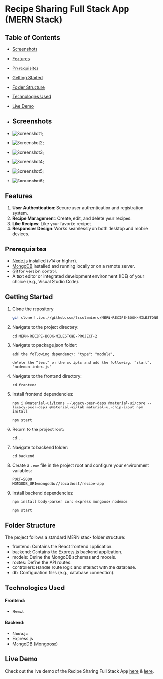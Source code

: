 # Recipe Sharing Full Stack App (MERN Stack)

## Table of Contents

- [Screenshots](#screenshots)
- [Features](#features)
- [Prerequisites](#prerequisites)
- [Getting Started](#getting-started)
- [Folder Structure](#folder-structure)
- [Technologies Used](#technologies-used)
- [Live Demo](#live-demo)

- ## Screenshots
 
- ![Screenshot1](./frontend/src/images/homepage.png);
- ![Screenshot2](./frontend/src/images/createrecipe.png);
- ![Screenshot3](./frontend/src/images/editreceipe.png);
- ![Screenshot4](./frontend/src/images/delete.png); 
- ![Screenshot5](./frontend/src/images/signin.png);
- ![Screenshot6](./frontend/src/images/signup.png);

## Features

1. **User Authentication**: Secure user authentication and registration system.
2. **Recipe Management**: Create, edit, and delete your recipes.
3. **Like Recipes**: Like your favorite recipes. 
4. **Responsive Design**: Works seamlessly on both desktop and mobile devices.

## Prerequisites

- [Node.js](https://nodejs.org/) installed (v14 or higher).
- [MongoDB](https://www.mongodb.com/) installed and running locally or on a remote server.
- [Git](https://git-scm.com/) for version control.
- A text editor or integrated development environment (IDE) of your choice (e.g., Visual Studio Code).

## Getting Started

1. Clone the repository:

   ```bash
   git clone https://github.com/lscolamiero/MERN-RECIPE-BOOK-MILESTONE-PROJECT-2.git

2. Navigate to the project directory:

       cd MERN-RECIPE-BOOK-MILESTONE-PROJECT-2

3. Navigate to package.json folder:

       add the following dependency: "type": "module",

       delete the “test” on the scripts and add the following: "start": "nodemon index.js"

4. Navigate to the frontend directory:
     
       cd frontend

5. Install frontend dependencies:

       npm i @material-ui/icons --legacy-peer-deps @material-ui/core --legacy-peer-deps @material-ui/lab material-ui-chip-input npm install
       
       npm start

6. Return to the project root:

       cd ..

7. Navigate to backend folder:

       cd backend

8. Create a `.env` file in the project root and configure your environment variables:
   
       PORT=5000
       MONGODB_URI=mongodb://localhost/recipe-app

9. Install backend dependencies:    

       npm install body-parser cors express mongoose nodemon

       npm start


       


## Folder Structure
The project follows a standard MERN stack folder structure:

- frontend: Contains the React frontend application.
- backend: Contains the Express.js backend application.
- models: Define the MongoDB schemas and models.
- routes: Define the API routes.
- controllers: Handle route logic and interact with the database.
- db: Configuration files (e.g., database connection).

## Technologies Used

#### Frontend:

- React

#### Backend:

- Node.js
- Express.js
- MongoDB (Mongoose)


 ## Live Demo 

 Check out the live demo of the Recipe Sharing Full Stack App [here](https://recipe-book-fe.netlify.app) & [here](https://recipe-book-fe2.netlify.app/).


